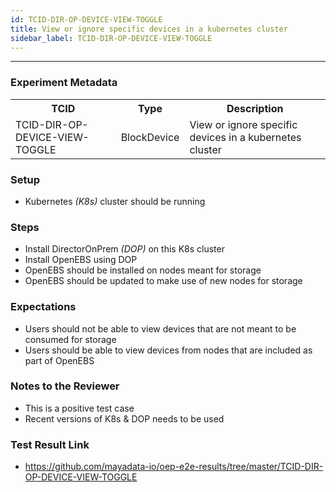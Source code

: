 ```yaml
---
id: TCID-DIR-OP-DEVICE-VIEW-TOGGLE
title: View or ignore specific devices in a kubernetes cluster
sidebar_label: TCID-DIR-OP-DEVICE-VIEW-TOGGLE
---
```

------

### Experiment Metadata

<table>
  <tr>
    <th> TCID </th>
    <th> Type </th>
    <th> Description </th>
  </tr>
  <tr>
    <td> TCID-DIR-OP-DEVICE-VIEW-TOGGLE </td>
    <td> BlockDevice </td>
    <td> View or ignore specific devices in a kubernetes cluster </td>
  </tr>
</table>

### Setup
- Kubernetes _(K8s)_ cluster should be running

### Steps
- Install DirectorOnPrem _(DOP)_ on this K8s cluster
- Install OpenEBS using DOP
- OpenEBS should be installed on nodes meant for storage
- OpenEBS should be updated to make use of new nodes for storage

### Expectations
- Users should not be able to view devices that are not meant to be consumed for storage
- Users should be able to view devices from nodes that are included as part of OpenEBS

### Notes to the Reviewer
- This is a positive test case
- Recent versions of K8s & DOP needs to be used

### Test Result Link

- https://github.com/mayadata-io/oep-e2e-results/tree/master/TCID-DIR-OP-DEVICE-VIEW-TOGGLE